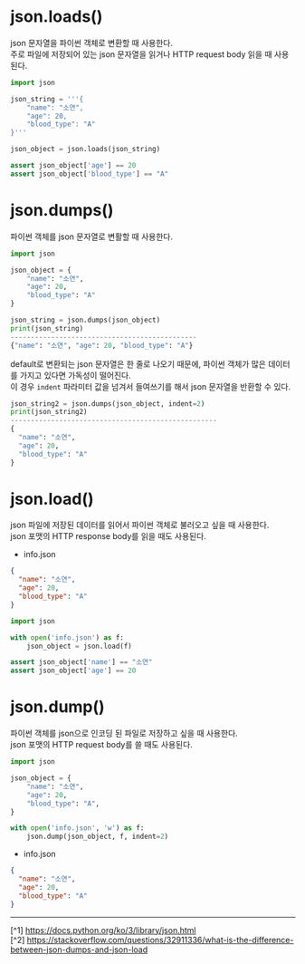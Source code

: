 # json.loads()
json 문자열을 파이썬 객체로 변환할 때 사용한다.<br>
주로 파일에 저장되어 있는 json 문자열을 읽거나 HTTP request body 읽을 때 사용된다.

```python
import json

json_string = '''{
    "name": "소연",
    "age": 20,
    "blood_type": "A"
}'''

json_object = json.loads(json_string)

assert json_object['age'] == 20
assert json_object['blood_type'] == "A"
```

# json.dumps()
파이썬 객체를 json 문자열로 변활할 때 사용한다.

```python
import json

json_object = {
    "name": "소연",
    "age": 20,
    "blood_type": "A"
}

json_string = json.dumps(json_object)
print(json_string)
----------------------------------------------
{"name": "소연", "age": 20, "blood_type": "A"}
```

default로 변환되는 json 문자열은 한 줄로 나오기 때문에, 파이썬 객체가 많은 데이터를 가지고 있다면 가독성이 떨어진다.<br>
이 경우 `indent` 파라미터 값을 넘겨서 들여쓰기를 해서 json 문자열을 반환할 수 있다.

```python
json_string2 = json.dumps(json_object, indent=2)
print(json_string2)
---------------------------------------------------
{
  "name": "소연",
  "age": 20,
  "blood_type": "A"
}
```

# json.load()
json 파일에 저장된 데이터를 읽어서 파이썬 객체로 불러오고 싶을 때 사용한다.<br>
json 포맷의 HTTP response body를 읽을 때도 사용된다.

- info.json
```json
{
  "name": "소연",
  "age": 20,
  "blood_type": "A"
}
```

```python
import json

with open('info.json') as f:
    json_object = json.load(f)

assert json_object['name'] == "소연"
assert json_object['age'] == 20
```

# json.dump()
파이썬 객체를 json으로 인코딩 된 파일로 저장하고 싶을 때 사용한다.<br>
json 포맷의 HTTP request body를 쓸 때도 사용된다.

```python
import json

json_object = {
    "name": "소연",
    "age": 20,
    "blood_type": "A",
}

with open('info.json', 'w') as f:
    json.dump(json_object, f, indent=2)
```

- info.json
```json
{
  "name": "소연",
  "age": 20,
  "blood_type": "A"
}
```

---

[^1] https://docs.python.org/ko/3/library/json.html<br>
[^2] https://stackoverflow.com/questions/32911336/what-is-the-difference-between-json-dumps-and-json-load

